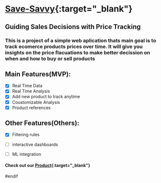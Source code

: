 # [Save-Savvy](http://164.90.136.53:5000/){:target="_blank"}
## Guiding Sales Decisions with Price Tracking

### This is a project of a simple web aplication thats main goal is to track ecomerce products prices over time. It will give you insights on the price flacuations to make better decission on when and how to buy or sell products

## Main Features(MVP):
- [x] Real Time Data
- [x] Real Time Analysis
- [x] Add new product to track anytime
- [x] Coustomizable Analysis
- [x] Product references

## Other Features(Others):
- [x] Filtering rules
- [ ] interactive dashboards
- [ ] ML integration


#### Check out our [Product](http://164.90.136.53:5000/){:target="_blank"}


#endif
